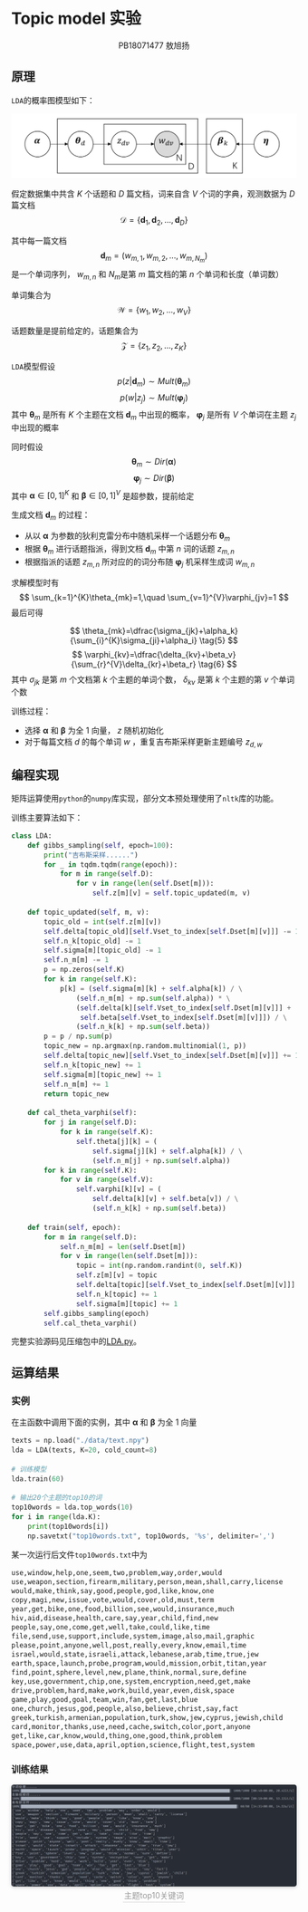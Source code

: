 # Topic model 实验

<center>PB18071477  敖旭扬</center>

## 原理

`LDA`的概率图模型如下：

![](img/model.png)

假定数据集中共含 $K$ 个话题和 $D$ 篇文档，词来自含 $V$ 个词的字典，观测数据为 $D$ 篇文档
$$
\mathcal{D}=\{\boldsymbol{d}_1,\boldsymbol{d}_2,\dots,\boldsymbol{d}_D\}
$$

其中每一篇文档
$$
\boldsymbol{d}_m=(w_{m,1},w_{m,2},\dots,w_{m,N_m})
$$
是一个单词序列， $w_{m,n}$ 和 $N_m$是第 $m$ 篇文档的第 $n$ 个单词和长度（单词数） 

单词集合为
$$
\mathcal{W}=\{w_1,w_2,\dots,w_V\}
$$

话题数量是提前给定的，话题集合为
$$
\mathcal{Z}=\{z_1,z_2,\dots,z_K\}
$$

`LDA`模型假设
$$
p(z|\boldsymbol{d}_m)\sim Mult(\boldsymbol{\theta}_m) \tag{1}
$$
$$
p(w|z_j)\sim Mult(\boldsymbol{\varphi}_j) \tag{2}
$$
其中 $\boldsymbol{\theta}_m$ 是所有 $K$ 个主题在文档 $\boldsymbol{d}_m$ 中出现的概率， $\boldsymbol{\varphi}_j$ 是所有 $V$ 个单词在主题 $z_j$ 中出现的概率

同时假设
$$
\boldsymbol{\theta}_m \sim Dir(\boldsymbol{\alpha}) \tag{3}
$$
$$
\boldsymbol{\varphi}_j \sim Dir(\boldsymbol{\beta}) \tag{4}
$$
其中 $\boldsymbol{\alpha} \in [0,1]^K$ 和 $\boldsymbol{\beta} \in [0,1]^V$ 是超参数，提前给定

生成文档 $\boldsymbol{d}_m$ 的过程：

* 从以 $\boldsymbol{\alpha}$ 为参数的狄利克雷分布中随机采样一个话题分布 $\boldsymbol{\theta}_m$
* 根据 $\boldsymbol{\theta}_m$ 进行话题指派，得到文档 $\boldsymbol{d}_m$ 中第 $n$ 词的话题 $z_{m,n}$
* 根据指派的话题 $z_{m,n}$ 所对应的的词分布随 $\boldsymbol{\varphi}_j$ 机采样生成词 $w_{m,n}$

求解模型时有
$$
\sum_{k=1}^{K}\theta_{mk}=1,\quad \sum_{v=1}^{V}\varphi_{jv}=1
$$
最后可得

$$
\theta_{mk}=\dfrac{\sigma_{jk}+\alpha_k}{\sum_{i}^{K}\sigma_{ji}+\alpha_i} \tag{5}
$$
$$
\varphi_{kv}=\dfrac{\delta_{kv}+\beta_v}{\sum_{r}^{V}\delta_{kr}+\beta_r} \tag{6}
$$
其中 $\sigma_{jk}$ 是第 $m$ 个文档第 $k$ 个主题的单词个数， $\delta_{kv}$ 是第 $k$ 个主题的第 $v$ 个单词个数

训练过程：

* 选择 $\boldsymbol{\alpha}$ 和 $\boldsymbol{\beta}$ 为全 $1$ 向量， $z$ 随机初始化
* 对于每篇文档 $d$ 的每个单词 $w$ ，重复吉布斯采样更新主题编号 $z_{d,w}$ 

## 编程实现

矩阵运算使用`python`的`numpy`库实现，部分文本预处理使用了`nltk`库的功能。

训练主要算法如下：

```python
class LDA:
    def gibbs_sampling(self, epoch=100):
        print("吉布斯采样......")
        for _ in tqdm.tqdm(range(epoch)):
            for m in range(self.D):
                for v in range(len(self.Dset[m])):
                    self.z[m][v] = self.topic_updated(m, v)

    def topic_updated(self, m, v):
        topic_old = int(self.z[m][v])
        self.delta[topic_old][self.Vset_to_index[self.Dset[m][v]]] -= 1
        self.n_k[topic_old] -= 1
        self.sigma[m][topic_old] -= 1
        self.n_m[m] -= 1
        p = np.zeros(self.K)
        for k in range(self.K):
            p[k] = (self.sigma[m][k] + self.alpha[k]) / \
                (self.n_m[m] + np.sum(self.alpha)) * \
                (self.delta[k][self.Vset_to_index[self.Dset[m][v]]] +
                 self.beta[self.Vset_to_index[self.Dset[m][v]]]) / \
                (self.n_k[k] + np.sum(self.beta))
        p = p / np.sum(p)
        topic_new = np.argmax(np.random.multinomial(1, p))
        self.delta[topic_new][self.Vset_to_index[self.Dset[m][v]]] += 1
        self.n_k[topic_new] += 1
        self.sigma[m][topic_new] += 1
        self.n_m[m] += 1
        return topic_new

    def cal_theta_varphi(self):
        for j in range(self.D):
            for k in range(self.K):
                self.theta[j][k] = (
                    self.sigma[j][k] + self.alpha[k]) / \
                    (self.n_m[j] + np.sum(self.alpha))
        for k in range(self.K):
            for v in range(self.V):
                self.varphi[k][v] = (
                    self.delta[k][v] + self.beta[v]) / \
                    (self.n_k[k] + np.sum(self.beta))

    def train(self, epoch):
        for m in range(self.D):
            self.n_m[m] = len(self.Dset[m])
            for v in range(len(self.Dset[m])):
                topic = int(np.random.randint(0, self.K))
                self.z[m][v] = topic
                self.delta[topic][self.Vset_to_index[self.Dset[m][v]]] += 1
                self.n_k[topic] += 1
                self.sigma[m][topic] += 1
        self.gibbs_sampling(epoch)
        self.cal_theta_varphi()
```

完整实验源码见压缩包中的[LDA.py](LDA.py)。

## 运算结果

### 实例


在主函数中调用下面的实例，其中 $\boldsymbol{\alpha}$ 和 $\boldsymbol{\beta}$ 为全 $1$ 向量

```python
texts = np.load("./data/text.npy")
lda = LDA(texts, K=20, cold_count=8)

# 训练模型
lda.train(60)

# 输出20个主题的top10的词
top10words = lda.top_words(10)
for i in range(lda.K):
    print(top10words[i])
    np.savetxt("top10words.txt", top10words, '%s', delimiter=',')
```

某一次运行后文件`top10words.txt`中为

```text
use,window,help,one,seem,two,problem,way,order,would
use,weapon,section,firearm,military,person,mean,shall,carry,license
would,make,think,say,good,people,god,like,know,one
copy,magi,new,issue,vote,would,cover,old,must,term
year,get,bike,one,food,billion,see,would,insurance,much
hiv,aid,disease,health,care,say,year,child,find,new
people,say,one,come,get,well,take,could,like,time
file,send,use,support,include,system,image,also,mail,graphic
please,point,anyone,well,post,really,every,know,email,time
israel,would,state,israeli,attack,lebanese,arab,time,true,jew
earth,space,launch,probe,program,would,mission,orbit,titan,year
find,point,sphere,level,new,plane,think,normal,sure,define
key,use,government,chip,one,system,encryption,need,get,make
drive,problem,hard,make,work,build,year,even,disk,space
game,play,good,goal,team,win,fan,get,last,blue
one,church,jesus,god,people,also,believe,christ,say,fact
greek,turkish,armenian,population,turk,show,jew,cyprus,jewish,child
card,monitor,thanks,use,need,cache,switch,color,port,anyone
get,like,car,know,would,thing,one,good,think,problem
space,power,use,data,april,option,science,flight,test,system

```

### 训练结果

<center>
    <img style="border-radius: 0.3125em;
    box-shadow: 0 2px 4px 0 rgba(34,36,38,.12),0 2px 10px 0 rgba(34,36,38,.08);" 
    src="img\result.png">
    <br>
    <div style="color:orange; border-bottom: 1px solid #d9d9d9;
    display: inline-block;
    color: #999;
    padding: 2px;">主题top10关键词</div>
</center>


